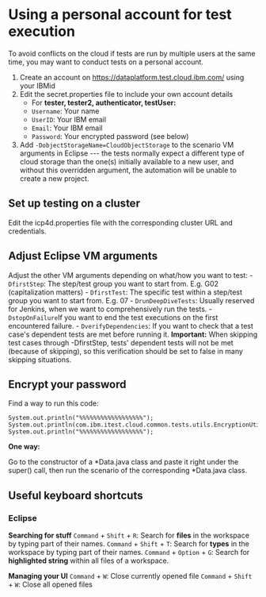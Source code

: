 ﻿# Using a personal account for test execution

To avoid conflicts on the cloud if tests are run by multiple users at the same time, you may want to conduct tests on a personal account.

1. Create an account on https://dataplatform.test.cloud.ibm.com/ using your IBMid
2. Edit the secret.properties file to include your own account details
	- For **tester, tester2, authenticator, testUser:**
	- `Username`: Your name
	- `UserID`: Your IBM email
	- `Email`: Your IBM email
	- `Password`: Your encrypted password (see below)
3. Add `-DobjectStorageName=CloudObjectStorage` to the scenario VM arguments in Eclipse --- the tests normally expect a different type of cloud storage than the one(s) initially available to a new user, and without this overridden argument, the automation will be unable to create a new project.

## Set up testing on a cluster
Edit the icp4d.properties file with the corresponding cluster URL and credentials.

## Adjust Eclipse VM arguments
Adjust the other VM arguments depending on what/how you want to test:
	- `DfirstStep`: The step/test group you want to start from. E.g. G02 (capitalization matters)
	- `DfirstTest`: The specific test within a step/test group you want to start from. E.g. 07
	- `DrunDeepDiveTests`: Usually reserved for Jenkins, when we want to comprehensively run the tests.
	- `DstopOnFailure`If you want to end the test executions on the first encountered failure.
	- `DverifyDependencies`: If you want to check that a test case's dependent tests are met before running it. **Important:** When skipping test cases through -DfirstStep, tests' dependent tests will not be met (because of skipping), so this verification should be set to false in many skipping situations.

## Encrypt your password
Find a way to run this code:

    System.out.println("%%%%%%%%%%%%%%%%%%");  
    System.out.println(com.ibm.itest.cloud.common.tests.utils.EncryptionUtils._encrypt_("YourPass"));  
    System.out.println("%%%%%%%%%%%%%%%%%%");

**One way:**

Go to the constructor of a *Data.java class and paste it right under the super() call, then run the scenario of the corresponding *Data.java class.

## Useful keyboard shortcuts
### Eclipse
**Searching for stuff**
`Command` + `Shift` + `R`: Search for **files** in the workspace by typing part of their names.
`Command` + `Shift` + `T`: Search for **types** in the workspace by typing part of their names.
`Command` + `Option` + `G`: Search for **highlighted string** within all files of a workspace.

**Managing your UI**
`Command` + `W`: Close currently opened file
`Command` + `Shift` + `W`: Close all opened files
